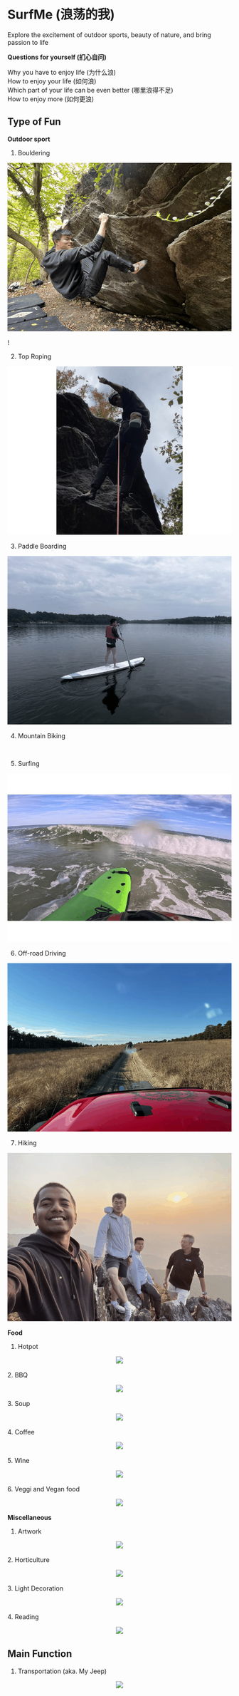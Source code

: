 # SurfMe (浪荡的我)
Explore the excitement of outdoor sports, beauty of nature, and bring passion to life

**Questions for yourself (扪心自问)**

Why you have to enjoy life (为什么浪) <br />
How to enjoy your life (如何浪) <br />
Which part of your life can be even better (哪里浪得不足) <br />
How to enjoy more (如何更浪) <br />

## Type of Fun
**Outdoor sport**
1. Bouldering
<p align="center">
  <img src="/Figure/Bouldering.gif">
</p>!

2. Top Roping
<p align="center">
  <img src="/Figure/TopRoping.gif">
</p>

3. Paddle Boarding
<p align="center">
  <img src="/Figure/PaddleBoarding.gif">
</p>

4. Mountain Biking
<p align="center">
  <img src="">
</p>

5. Surfing
<p align="center">
  <img src="/Figure/Surfing.gif">
</p>

6. Off-road Driving
<p align="center">
  <img src="/Figure/Offroad.gif">
</p>

7. Hiking
<p align="center">
  <img src="/Figure/Hiking.gif">
</p>
   
**Food**
1. Hotpot
<p align="center">
  <img src="https://github.com/YuncongMa/SurfMe/assets/20191790/6fd22f3c-eb87-4305-a559-33fa63552207">
</p>
2. BBQ
<p align="center">
  <img src="https://github.com/YuncongMa/SurfMe/assets/20191790/6fd22f3c-eb87-4305-a559-33fa63552207">
</p>
3. Soup
<p align="center">
  <img src="https://github.com/YuncongMa/SurfMe/assets/20191790/6fd22f3c-eb87-4305-a559-33fa63552207">
</p>
4. Coffee
<p align="center">
  <img src="https://github.com/YuncongMa/SurfMe/assets/20191790/6fd22f3c-eb87-4305-a559-33fa63552207">
</p>
5. Wine
<p align="center">
  <img src="https://github.com/YuncongMa/SurfMe/assets/20191790/6fd22f3c-eb87-4305-a559-33fa63552207">
</p>
6. Veggi and Vegan food
<p align="center">
  <img src="https://github.com/YuncongMa/SurfMe/assets/20191790/6fd22f3c-eb87-4305-a559-33fa63552207">
</p>

**Miscellaneous**
1. Artwork
<p align="center">
  <img src="https://github.com/YuncongMa/SurfMe/assets/20191790/6fd22f3c-eb87-4305-a559-33fa63552207">
</p>
2. Horticulture
<p align="center">
  <img src="https://github.com/YuncongMa/SurfMe/assets/20191790/6fd22f3c-eb87-4305-a559-33fa63552207">
</p>
3. Light Decoration
<p align="center">
  <img src="https://github.com/YuncongMa/SurfMe/assets/20191790/6fd22f3c-eb87-4305-a559-33fa63552207">
</p>
4. Reading
<p align="center">
  <img src="https://github.com/YuncongMa/SurfMe/assets/20191790/6fd22f3c-eb87-4305-a559-33fa63552207">
</p>


## Main Function
1. Transportation (aka. My Jeep)
<p align="center">
  <img src="https://github.com/YuncongMa/SurfMe/assets/20191790/c995ee74-0d8c-48e7-95da-81172f533d92">
</p>



